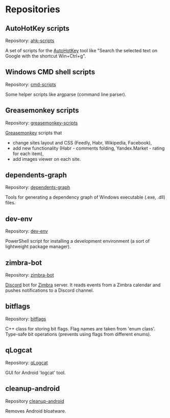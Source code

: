 # Repositories


## AutoHotKey scripts

Repository: [ahk-scripts](https://github.com/DmitrySokolov/ahk-scripts)

A set of scripts for the [AutoHotKey](https://www.autohotkey.com/) tool like "Search the selected text on Google with the shortcut Win+Ctrl+g".


## Windows CMD shell scripts

Repository: [cmd-scripts](https://github.com/DmitrySokolov/cmd-scripts)

Some helper scripts like argparse (command line parser).


## Greasemonkey scripts

Repository: [greasemonkey-scripts](https://github.com/DmitrySokolov/greasemonkey-scripts)

[Greasemonkey](https://addons.mozilla.org/firefox/addon/greasemonkey/) scripts that
* change sites layout and CSS (Feedly, Habr, Wikipedia, Facebook),
* add new functionality (Habr - comments folding, Yandex.Market - rating for each item),
* add images viewer on each site.


## dependents-graph

Repository: [dependents-graph](https://github.com/DmitrySokolov/dependents-graph)

Tools for generating a dependency graph of Windows executable (.exe, .dll) files.


## dev-env

Repository: [dev-env](https://github.com/DmitrySokolov/dev-env)

PowerShell script for installing a development environment (a sort of lightweight package manager).


## zimbra-bot

Repository: [zimbra-bot](https://github.com/DmitrySokolov/zimbra-bot)

[Discord](https://discordapp.com/) bot for [Zimbra](https://www.zimbra.com) server. It reads events from a Zimbra calendar and pushes notifications to a Discord channel.


## bitflags

Repository: [bitflags](https://github.com/DmitrySokolov/bitflags)

C++ class for storing bit flags. Flag names are taken from 'enum class'. Type-safe bit operations (prevents using flags from different enums).


## qLogcat

Repository: [qLogcat](https://github.com/DmitrySokolov/qLogcat)

GUI for Android 'logcat' tool.


## cleanup-android

Repository [cleanup-android](https://github.com/DmitrySokolov/cleanup-android)

Removes Android bloatware.
